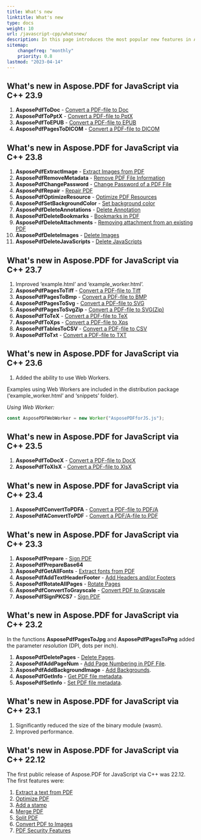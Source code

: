 ```yaml
---
title: What's new 
linktitle: What's new
type: docs
weight: 10
url: /javascript-cpp/whatsnew/
description: In this page introduces the most popular new features in Aspose.PDF for JavaScript that have been introduced in recent releases.
sitemap:
    changefreq: "monthly"
    priority: 0.8
lastmod: "2023-04-14"
---
```


## What's new in Aspose.PDF for JavaScript via C++ 23.9

1. **AsposePdfToDoc** - [Convert a PDF-file to Doc](/pdf/javascript-cpp/conversion/)
1. **AsposePdfToPptX** - [Convert a PDF-file to PptX](/pdf/javascript-cpp/conversion/)
1. **AsposePdfToEPUB** - [Convert a PDF-file to EPUB](/pdf/javascript-cpp/conversion/)
1. **AsposePdfPagesToDICOM** - [Convert a PDF-file to DICOM](/pdf/javascript-cpp/conversion/)

## What's new in Aspose.PDF for JavaScript via C++ 23.8

1. **AsposePdfExtractImage** - [Extract Images from PDF](/pdf/javascript-cpp/extract-images-from-the-pdf-file/)
1. **AsposePdfRemoveMetadata** - [Remove PDF File Information](/pdf/javascript-cpp/pdf-file-metadata/)
1. **AsposePdfChangePassword** - [Change Password of a PDF File](/pdf/javascript-cpp/change-password-pdf/)
1. **AsposePdfRepair** - [Repair PDF](/pdf/javascript-cpp/repair-pdf/)
1. **AsposePdfOptimizeResource** - [Optimize PDF Resources](/pdf/javascript-cpp/optimize-pdf-resources/)
1. **AsposePdfSetBackgroundColor** - [Set background color](/pdf/javascript-cpp/set-background-color/)
1. **AsposePdfDeleteAnnotations** - [Delete Annotation](/pdf/javascript-cpp/delete-annotation/)
1. **AsposePdfDeleteBookmarks** - [Bookmarks in PDF](/pdf/javascript-cpp/bookmark/)
1. **AsposePdfDeleteAttachments** - [Removing attachment from an existing PDF](/pdf/javascript-cpp/removing-attachment-from-an-existing-pdf/)
1. **AsposePdfDeleteImages** - [Delete Images](/pdf/javascript-cpp/delete-images-from-pdf-file/)
1. **AsposePdfDeleteJavaScripts** - [Delete JavaScripts](/pdf/javascript-cpp/delete-javascripts/)

## What's new in Aspose.PDF for JavaScript via C++ 23.7

1. Improved ‘example.html’ and ‘example_worker.html’.
1. **AsposePdfPagesToTiff** - [Convert a PDF-file to Tiff](/pdf/javascript-cpp/conversion/)
1. **AsposePdfPagesToBmp** - [Convert a PDF-file to BMP](/pdf/javascript-cpp/conversion/)
1. **AsposePdfPagesToSvg** - [Convert a PDF-file to SVG](/pdf/javascript-cpp/conversion/)
1. **AsposePdfPagesToSvgZip** - [Convert a PDF-file to SVG(Zip)](/pdf/javascript-cpp/conversion/)
1. **AsposePdfToTeX** - [Convert a PDF-file to TeX](/pdf/javascript-cpp/conversion/)
1. **AsposePdfToXps** - [Convert a PDF-file to Xps](/pdf/javascript-cpp/conversion/)
1. **AsposePdfTablesToCSV** - [Convert a PDF-file to CSV](/pdf/javascript-cpp/conversion/)
1. **AsposePdfToTxt** - [Convert a PDF-file to TXT](/pdf/javascript-cpp/conversion/)


## What's new in Aspose.PDF for JavaScript via C++ 23.6

1. Added the ability to use Web Workers.

Examples using Web Workers are included in the distribution package (‘example_worker.html’ and ‘snippets’ folder).

_Using Web Worker:_

```js
const AsposePDFWebWorker = new Worker("AsposePDFforJS.js");
```

## What's new in Aspose.PDF for JavaScript via C++ 23.5

1. **AsposePdfToDocX** - [Convert a PDF-file to DocX](/pdf/javascript-cpp/conversion/)
1. **AsposePdfToXlsX** - [Convert a PDF-file to XlsX](/pdf/javascript-cpp/conversion/)

## What's new in Aspose.PDF for JavaScript via C++ 23.4

1. **AsposePdfConvertToPDFA** - [Convert a PDF-file to PDF/A](/pdf/javascript-cpp/conversion/)
1. **AsposePdfAConvertToPDF** - [Convert a PDF/A-file to PDF](/pdf/javascript-cpp/conversion/)

## What's new in Aspose.PDF for JavaScript via C++ 23.3

1. **AsposePdfPrepare** - [Sign PDF](/pdf/javascript-cpp/sign-pdf/)
1. **AsposePdfPrepareBase64**
1. **AsposePdfGetAllFonts** - [Extract fonts from PDF](/pdf/javascript-cpp/extract-fonts-from-pdf/)
1. **AsposePdfAddTextHeaderFooter** - [Add Headers and/or Footers](/pdf/javascript-cpp/add-headers-and-footers-of-pdf-file/)
1. **AsposePdfRotateAllPages** - [Rotate Pages](/pdf/javascript-cpp/rotate-pages/)
1. **AsposePdfConvertToGrayscale** - [Convert PDF to Grayscale](/pdf/javascript-cpp/conversion/)
1. **AsposePdfSignPKCS7** - [Sign PDF](/pdf/javascript-cpp/sign-pdf/)

## What's new in Aspose.PDF for JavaScript via C++ 23.2

In the functions **AsposePdfPagesToJpg** and **AsposePdfPagesToPng** added the parameter *resolution* (DPI, dots per inch).

1. **AsposePdfDeletePages** - [Delete Pages](/pdf/javascript-cpp/delete-pages/).
1. **AsposePdfAddPageNum** - [Add Page Numbering in PDF File](/pdf/javascript-cpp/add-page-number/).
1. **AsposePdfAddBackgroundImage** - [Add Backgrounds](/pdf/javascript-cpp/add-backgrounds/).
1. **AsposePdfGetInfo** - [Get PDF file metadata](/pdf/javascript-cpp/pdf-file-metadata/).
1. **AsposePdfSetInfo** - [Set PDF file metadata](/pdf/javascript-cpp/pdf-file-metadata/).

## What's new in Aspose.PDF for JavaScript via C++ 23.1

1. Significantly reduced the size of the binary module (wasm).
1. Improved performance.

## What's new in Aspose.PDF for JavaScript via C++ 22.12

The first public release of Aspose.PDF for JavaScript via C++ was 22.12.
The first features were:

1. [Extract a text from PDF](/pdf/javascript-cpp/extract-text/)
1. [Optimize PDF](/pdf/javascript-cpp/optimize-pdf/)
1. [Add a stamp](/pdf/javascript-cpp/stamping/)
1. [Merge PDF](/pdf/javascript-cpp/merge-pdf/)
1. [Split PDF](/pdf/javascript-cpp/split-pdf/)
1. [Convert PDF to Images](/pdf/javascript-cpp/conversion/)
1. [PDF Security Features](/pdf/javascript-cpp/decrypt-pdf/)

